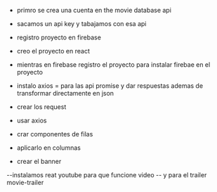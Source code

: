 
- primro se crea una cuenta en  the movie database api
- sacamos un api key y tabajamos con esa api
- registro proyecto en firebase
- creo el proyecto en react
- mientras en firebase registro el proyecto para instalar firebae en el proyecto 

- instalo axios = para las api promise y dar respuestas ademas de transformar directamente en json

- crear los request

- usar axios 

- crar componentes de filas

- aplicarlo en columnas

- crear el banner

--instalamos reat youtube para que funcione video
-- y para el trailer  movie-trailer
